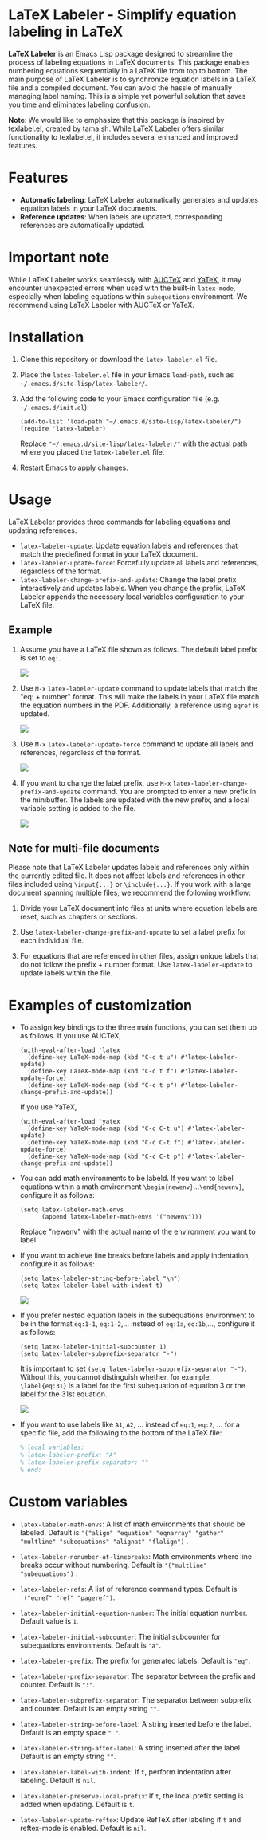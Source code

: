 # LaTeX Labeler - Simplify equation labeling in LaTeX

**LaTeX Labeler** is an Emacs Lisp package designed to streamline the
process of labeling equations in LaTeX documents. This package enables
numbering equations sequentially in a LaTeX file from top to
bottom. The main purpose of LaTeX Labeler is to synchronize equation
labels in a LaTeX file and a compiled document. You can avoid the
hassle of manually managing label naming. This is a simple yet
powerful solution that saves you time and eliminates labeling
confusion.

**Note**: We would like to emphasize that this package is inspired by
[texlabel.el](https://www.emacswiki.org/emacs/texlabel.el), created by
tama.sh. While LaTeX Labeler offers similar functionality to
texlabel.el, it includes several enhanced and improved features.

# Features
-   **Automatic labeling**: LaTeX Labeler automatically generates and
    updates equation labels in your LaTeX documents.
-   **Reference updates**: When labels are updated, corresponding
    references are automatically updated.

# Important note

While LaTeX Labeler works seamlessly with
[AUCTeX](https://www.gnu.org/software/auctex/documentation.html) and
[YaTeX](https://www.yatex.org), it may encounter unexpected errors
when used with the built-in `latex-mode`, especially when labeling
equations within `subequations` environment. We recommend using LaTeX
Labeler with AUCTeX or YaTeX.

# Installation

1.  Clone this repository or download the `latex-labeler.el` file.

2.  Place the `latex-labeler.el` file in your Emacs `load-path`, such as
    `~/.emacs.d/site-lisp/latex-labeler/`.

3.  Add the following code to your Emacs configuration file (e.g.
    `~/.emacs.d/init.el`):

    ``` elisp
    (add-to-list 'load-path "~/.emacs.d/site-lisp/latex-labeler/")
    (require 'latex-labeler)
    ```

    Replace `"~/.emacs.d/site-lisp/latex-labeler/"` with the actual path
    where you placed the `latex-labeler.el` file.

4.  Restart Emacs to apply changes.

# Usage

LaTeX Labeler provides three commands for labeling equations and
updating references.

-   `latex-labeler-update`: Update equation labels and references that
    match the predefined format in your LaTeX document.
-   `latex-labeler-update-force`: Forcefully update all labels and
    references, regardless of the format.
-   `latex-labeler-change-prefix-and-update`: Change the label prefix
    interactively and updates labels. When you change the prefix, LaTeX
    Labeler appends the necessary local variables configuration to your
    LaTeX file.

## Example

1.  Assume you have a LaTeX file shown as follows. The default label
    prefix is set to `eq:`.

    ![](https://github.com/X9hRRDys/latex-labeler/blob/screenshots/screenshots/demo.png)

2.  Use `M-x` `latex-labeler-update` command to update labels that match
    the \"eq: + number\" format. This will make the labels in your LaTeX
    file match the equation numbers in the PDF. Additionally, a
    reference using `eqref` is updated.

    ![](https://github.com/X9hRRDys/latex-labeler/blob/screenshots/screenshots/latex_labeler_update.png)

3.  Use `M-x` `latex-labeler-update-force` command to update all labels
    and references, regardless of the format.

    ![](https://github.com/X9hRRDys/latex-labeler/blob/screenshots/screenshots/latex_labeler_update_force.png)

4.  If you want to change the label prefix, use `M-x`
    `latex-labeler-change-prefix-and-update` command. You are prompted
    to enter a new prefix in the minibuffer. The labels are updated
    with the new prefix, and a local variable setting is added to the
    file.

    ![](https://github.com/X9hRRDys/latex-labeler/blob/screenshots/screenshots/latex_labeler_change_prefix_and_update.png)

## Note for multi-file documents

Please note that LaTeX Labeler updates labels and references only
within the currently edited file. It does not affect labels and
references in other files included using `\input{...}` or
`\include{...}`. If you work with a large document spanning multiple
files, we recommend the following workflow:

1.  Divide your LaTeX document into files at units where equation labels
    are reset, such as chapters or sections.

2.  Use `latex-labeler-change-prefix-and-update` to set a label prefix
    for each individual file.

3.  For equations that are referenced in other files, assign unique
    labels that do not follow the prefix + number format. Use
    `latex-labeler-update` to update labels within the file.

# Examples of customization

-   To assign key bindings to the three main functions, you can set them up as follows.
    If you use AUCTeX,

    ``` elisp
    (with-eval-after-load 'latex
      (define-key LaTeX-mode-map (kbd "C-c t u") #'latex-labeler-update)
      (define-key LaTeX-mode-map (kbd "C-c t f") #'latex-labeler-update-force)
      (define-key LaTeX-mode-map (kbd "C-c t p") #'latex-labeler-change-prefix-and-update))
    ```

    If you use YaTeX,

    ``` elisp
    (with-eval-after-load 'yatex
      (define-key YaTeX-mode-map (kbd "C-c C-t u") #'latex-labeler-update)
      (define-key YaTeX-mode-map (kbd "C-c C-t f") #'latex-labeler-update-force)
      (define-key YaTeX-mode-map (kbd "C-c C-t p") #'latex-labeler-change-prefix-and-update))
    ```

-   You can add math environments to be labeld. If you want to label
    equations within a math environment `\begin{newenv}`...`\end{newenv}`,
    configure it as follows:

    ``` elisp
    (setq latex-labeler-math-envs
          (append latex-labeler-math-envs '("newenv")))
    ```
    Replace "newenv" with the actual name of the environment you want to label.

-   If you want to achieve line breaks before labels and apply
    indentation, configure it as follows:

    ``` elisp
    (setq latex-labeler-string-before-label "\n")
    (setq latex-labeler-label-with-indent t)
    ```

    ![](https://github.com/X9hRRDys/latex-labeler/blob/screenshots/screenshots/line_breaks.png)


-   If you prefer nested equation labels in the subequations
    environment to be in the format `eq:1-1`, `eq:1-2`,... instead of
    `eq:1a`, `eq:1b`,..., configure it as follows:

    ``` elisp
    (setq latex-labeler-initial-subcounter 1)
    (setq latex-labeler-subprefix-separator "-")
    ```

    It is important to set
    `(setq latex-labeler-subprefix-separator "-")`. Without this, you
    cannot distinguish whether, for example, `\label{eq:31}` is a label
    for the first subequation of equation 3 or the label for the 31st
    equation.

    ![](https://github.com/X9hRRDys/latex-labeler/blob/screenshots/screenshots/subequations.png)

-   If you want to use labels like `A1`, `A2`, ... instead of `eq:1`, `eq:2`,
    ... for a specific file, add the following to the bottom of the
    LaTeX file:

    ``` latex
    % local variables:
    % latex-labeler-prefix: "A"
    % latex-labeler-prefix-separator: ""
    % end:
    ```

# Custom variables

-   `latex-labeler-math-envs`: A list of math environments that should
    be labeled. Default is `'("align" "equation" "eqnarray" "gather"
    "multline" "subequations" "alignat" "flalign")` .

-   `latex-labeler-nonumber-at-linebreaks`: Math environments where line
    breaks occur without numbering. Default is
    `'("multline" "subequations")` .

-   `latex-labeler-refs`: A list of reference command types. Default is
    `'("eqref" "ref" "pageref")`.

-   `latex-labeler-initial-equation-number`: The initial equation
    number. Default value is `1`.

-   `latex-labeler-initial-subcounter`: The initial subcounter for
    subequations environments. Default is `"a"`.

-   `latex-labeler-prefix`: The prefix for generated labels. Default is
    `"eq"`.

-   `latex-labeler-prefix-separator`: The separator between the prefix
    and counter. Default is `":"`.

-   `latex-labeler-subprefix-separator`: The separator between subprefix
    and counter. Default is an empty string `""`.

-   `latex-labeler-string-before-label`: A string inserted before the
    label. Default is an empty space `" "`.

-   `latex-labeler-string-after-label`: A string inserted after the
    label. Default is an empty string `""`.

-   `latex-labeler-label-with-indent`: If `t`, perform indentation after
    labeling. Default is `nil`.

-   `latex-labeler-preserve-local-prefix`: If `t`, the local prefix
    setting is added when updating. Default is `t`.

-   `latex-labeler-update-reftex`: Update RefTeX after labeling if `t`
     and reftex-mode is enabled. Default is `nil`.
